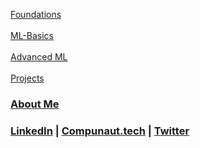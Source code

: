 [Foundations](https://compunautai.github.io/foundations/)
<br />
<br />
[ML-Basics]()
<br />
<br />
[Advanced ML]()
<br />
<br />
[Projects]()

### [About Me](https://compunautai.github.io/compunautAI/)

### [LinkedIn](https://www.linkedin.com/in/rpadilla-aggie-band/) | [Compunaut.tech](https://www.compunaut.tech/) | [Twitter](https://twitter.com/compunautAI)